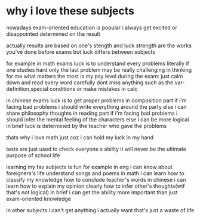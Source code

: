 # why i love these subjects

nowadays
exam-oriented education is popular
i always get excited or disappointed
determined on the result

actually 
results are based on one's stength and luck
strength are the works you've done before exams
but luck differs between subjects

for example
in math exams 
luck is to understand every problems literally
if one studies hard
only the last problem may be really challenging in thinking
for me
what matters the most is my psy level during the exam:
just calm down and read every word carefully
dont miss anything such as the var-definition,special conditions
or make mistakes in calc

in chinese exams
luck is to get proper problems
in composition part
if i'm facing bad problems
i should write everything around the party
else
i can share philosophy thoughts
in reading part
if i'm facing bad problems
i should infer the mental feeling of the characters
else
i can be more logical
in brief
luck is determined by the teacher who gave the problems

thats why i love math
just coz i can hold my luck in my hand

tests are just used to check everyone s ability
it will never be the ultimate purpose of school life

learning my fav subjects is fun
for example in eng
i can know about foreigners's life
understand songs and poems
in math
i can learn how to classify my knowledge
how to conclude teacher's words
in chinese
i can learn how to explain my opinion clearly
how to infer other's thoughts(wtf that's not logical)
in brief
i can get the ability more important than just exam-oriented knowledge

in other subjects
i can't get anything i actually want
that's just a waste of life



















